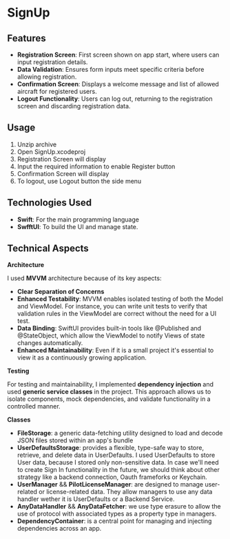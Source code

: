 # SignUp

## Features

* **Registration Screen**: First screen shown on app start, where users can input registration details.
* **Data Validation**: Ensures form inputs meet specific criteria before allowing registration.
* **Confirmation Screen**: Displays a welcome message and list of allowed aircraft for registered users.
* **Logout Functionality**: Users can log out, returning to the registration screen and discarding registration data.

## Usage

1. Unzip archive
2. Open SignUp.xcodeproj
3. Registration Screen will display
4. Input the required information to enable Register button
5. Confirmation Screen will display
6. To logout, use Logout button the side menu

## Technologies Used

* **Swift**: For the main programming language
* **SwfftUI**: To build the UI and manage state.

## Technical Aspects

**Architecture**

I used **MVVM** architecture because of its key aspects:
 
* **Clear Separation of Concerns**
* **Enhanced Testability**: MVVM enables isolated testing of both the Model and ViewModel. For instance, you can write unit tests to verify that validation rules in the ViewModel are correct without the need for a UI test.
* **Data Binding**: SwiftUI provides built-in tools like @Published and @StateObject, which allow the ViewModel to notify Views of state changes automatically.
* **Enhanced Maintainability**: Even if it is a small project it's essential to view it as a continuously growing application. 

**Testing**

For testing and maintainability, I implemented **dependency injection** and used **generic service classes** in the project. This approach allows us to isolate components, mock dependencies, and validate functionality in a controlled manner.

**Classes**

* **FileStorage**: a generic data-fetching utility designed to load and decode JSON files stored within an app's bundle
* **UserDefaultsStorage**: provides a flexible, type-safe way to store, retrieve, and delete data in UserDefaults. I used UserDefaults to store User data, because I stored only non-sensitive data. In case we'll need to create Sign In functionality in the future, we should think about other strategy like a backend connection, Oauth frameforks or Keychain.
* **UserManager** && **PilotLicenseManager**: are designed to manage user-related or license-related data. They allow managers to use any data handler wether it is UserDefaults or a Backend Service. 
* **AnyDataHandler** && **AnyDataFetcher**: we use type erasure to allow the use of protocol with associated types as a property type in managers.
* **DependencyContainer**: is a central point for managing and injecting dependencies across an app.
